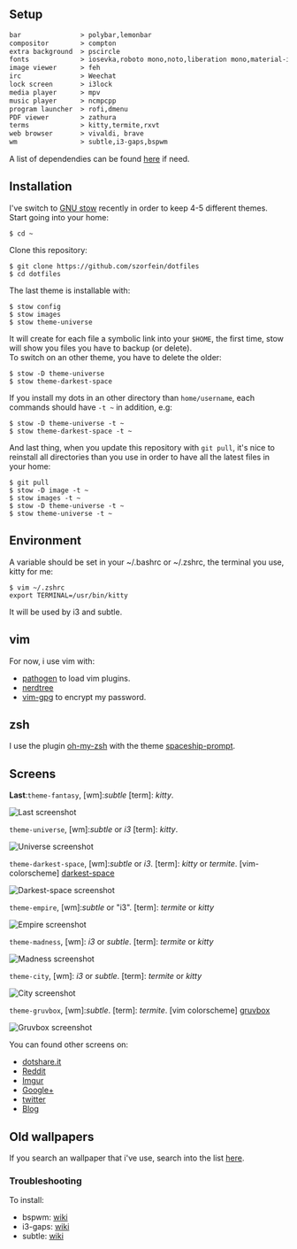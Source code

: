 ## Setup

```txt                              
bar               > polybar,lemonbar
compositor        > compton
extra background  > pscircle
fonts             > iosevka,roboto mono,noto,liberation mono,material-icons,dina
image viewer      > feh
irc               > Weechat
lock screen       > i3lock
media player      > mpv
music player      > ncmpcpp
program launcher  > rofi,dmenu
PDF viewer        > zathura
terms             > kitty,termite,rxvt
web browser       > vivaldi, brave
wm                > subtle,i3-gaps,bspwm
```
A list of dependendies can be found [here](https://raw.githubusercontent.com/szorfein/dotfiles/master/dependencies-list.txt) if need.

## Installation

I've switch to [GNU stow](http://www.gnu.org/software/stow/) recently in order to keep 4-5 different themes.  
Start going into your home:

    $ cd ~

Clone this repository:

    $ git clone https://github.com/szorfein/dotfiles
    $ cd dotfiles

The last theme is installable with:

    $ stow config
    $ stow images
    $ stow theme-universe

It will create for each file a symbolic link into your `$HOME`, the first time, stow will show you files you have to backup (or delete).    
To switch on an other theme, you have to delete the older:

    $ stow -D theme-universe
    $ stow theme-darkest-space

If you install my dots in an other directory than `home/username`, each commands should have `-t ~` in addition, e.g:

    $ stow -D theme-universe -t ~
    $ stow theme-darkest-space -t ~

And last thing, when you update this repository with `git pull`, it's nice to reinstall all directories than you use in order to have all the latest files in your home:

    $ git pull
    $ stow -D image -t ~
    $ stow images -t ~
    $ stow -D theme-universe -t ~
    $ stow theme-universe -t ~

## Environment

A variable should be set in your ~/.bashrc or ~/.zshrc, the terminal you use, kitty for me:

    $ vim ~/.zshrc
    export TERMINAL=/usr/bin/kitty

It will be used by i3 and subtle.

## vim

For now, i use vim with:
+ [pathogen](https://github.com/tpope/vim-pathogen) to load vim plugins.
+ [nerdtree](https://github.com/scrooloose/nerdtree)
+ [vim-gpg](https://github.com/jamessan/vim-gnupg) to encrypt my password.

## zsh

I use the plugin [oh-my-zsh](https://github.com/robbyrussell/oh-my-zsh) with the theme [spaceship-prompt](https://github.com/denysdovhan/spaceship-prompt).

## Screens

**Last**:`theme-fantasy`, [wm]:*subtle* [term]: *kitty*.

![Last screenshot](https://raw.githubusercontent.com/szorfein/dotfiles/master/screenshots/fantasy.jpg "fantasy")

`theme-universe`, [wm]:*subtle* or *i3* [term]: *kitty*.

![Universe screenshot](https://raw.githubusercontent.com/szorfein/dotfiles/master/screenshots/universe.jpg "universe")

`theme-darkest-space`, [wm]:*subtle* or *i3*. [term]: *kitty* or *termite*. [vim-colorscheme] [darkest-space](https://github.com/szorfein/darkest-space)

![Darkest-space screenshot](https://raw.githubusercontent.com/szorfein/dotfiles/master/screenshots/darkest-space.jpg "darkest-space")

`theme-empire`, [wm]:*subtle* or "i3". [term]: *termite* or *kitty*

![Empire screenshot](https://raw.githubusercontent.com/szorfein/dotfiles/master/screenshots/empire.jpg "empire")

`theme-madness`, [wm]: *i3* or *subtle*. [term]: *termite* or *kitty*

![Madness screenshot](https://raw.githubusercontent.com/szorfein/dotfiles/master/screenshots/madness.jpg "madness")

`theme-city`, [wm]: *i3* or *subtle*. [term]: *termite* or *kitty*

![City screenshot](https://raw.githubusercontent.com/szorfein/dotfiles/master/screenshots/city.jpg "city")

`theme-gruvbox`, [wm]:*subtle*. [term]: *termite*. [vim colorscheme] [gruvbox](https://github.com/morhetz/gruvbox)

![Gruvbox screenshot](https://raw.githubusercontent.com/szorfein/dotfiles/master/screenshots/gruvbox.jpg "gruvbox")

You can found other screens on:
+ [dotshare.it](http://dotshare.it/~szorfein/dots/)
+ [Reddit](https://www.reddit.com/user/szorfein/posts/)
+ [Imgur](https://imgur.com/user/Szorfein/submitted)
+ [Google+](https://plus.google.com/103351806729237673609)
+ [twitter](https://twitter.com/szorfein)
+ [Blog](https://szorfein.github.io/)

## Old wallpapers

If you search an wallpaper that i've use, search into the list [here](https://raw.githubusercontent.com/szorfein/dotfiles/master/wallpapers-list.txt).

### Troubleshooting

To install:  
+ bspwm: [wiki](https://github.com/szorfein/dotfiles/wiki/Install-BSPWM)  
+ i3-gaps: [wiki](https://github.com/szorfein/dotfiles/wiki/i3-gaps)
+ subtle: [wiki](https://github.com/szorfein/dotfiles/wiki/subtle)

